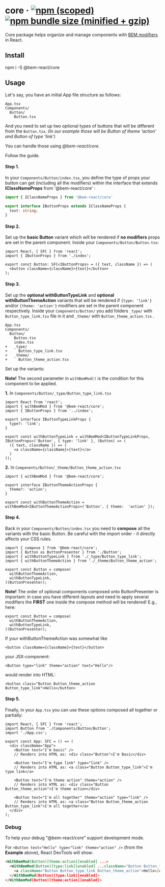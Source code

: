 # core &middot; [![npm (scoped)](https://img.shields.io/npm/v/@bem-react/core.svg)](https://www.npmjs.com/package/@bem-react/core) [![npm bundle size (minified + gzip)](https://img.shields.io/bundlephobia/minzip/@bem-react/core.svg)](https://bundlephobia.com/result?p=@bem-react/core)

Core package helps organize and manage components with [BEM modifiers](https://en.bem.info/methodology/key-concepts/#modifier) in React.

## Install

npm i -S @bem-react/core

## Usage

Let's say, you have an initial App file structure as follows:
```
App.tsx
Components/
  Button/
    Button.tsx
```

And you need to set up two optional types of buttons that will be different from the `Button.tsx`. _(In our example those will be Button of theme 'action' and Button of type 'link')_

You can handle those using _@bem-react/core_.

Follow the guide.

#### Step 1.

In your `Components/Button/index.tsx`, you define the type of props your button can get (including all the modifiers) within the interface that extends **IClassNameProps** from '@bem-react/core' :
```ts
import { IClassNameProps } from '@bem-react/core'

export interface IButtonProps extends IClassNameProps {
  text: string;
}
```

#### Step 2.

Set up the **basic Button** variant which will be rendered if **no modifiers** props are set in the parent component.
Inside your `Components/Button/Button.tsx`:
```tsx
import React, { SFC } from 'react';
import { IButtonProps } from './index';

export const Button: SFC<IButtonProps> = ({ text, className }) => (
  <button className={className}>{text}</button>
);
```

#### Step 3.

Set up the **optional withButtonTypeLink** and **optional withButtonThemeAction** variants that will be rendered if `{type: 'link'}` and/or `{theme: 'action'}` modifiers are set in the parent component respectively.
Inside your `Components/Button/` you add folders `_type/` with `Button_type_link.tsx` file in it and `_theme/` with `Button_theme_action.tsx` .
```
App.tsx
Components/
  Button/
    Button.tsx
    index.tsx
+   _type/
+     Button_type_link.tsx
+   _theme/
+     Button_theme_action.tsx
```
Set up the variants:

**Note!** The second parameter in `withBemMod()` is the condition for this component to be applied.

**1.** In `Components/Button/_type/Button_type_link.tsx`

```tsx
import React from 'react';
import { withBemMod } from '@bem-react/core';
import { IButtonProps } from '../index';

export interface IButtonTypeLinkProps {
  type?: 'link';
}

export const withButtonTypeLink = withBemMod<IButtonTypeLinkProps, IButtonProps>('Button', { type: 'link' }, (Button) => (
  ({ text, className }) => (
    <a className={className}>{text}</a>
  )
));
```
**2.** In `Components/Button/_theme/Button_theme_action.tsx`
```tsx
import { withBemMod } from '@bem-react/core';

export interface IButtonThemeActionProps {
  theme?: 'action';
}

export const withButtonThemeAction = withBemMod<IButtonThemeActionProps>('Button', { theme:  'action' });
```
#### Step 4.
Back in your `Components/Button/index.tsx` you need to **compose** all the variants with the basic Button.
Be careful with the import order - it directly affects your CSS rules.
```tsx
import { compose } from '@bem-react/core';
import { Button as ButtonPresenter } from './Button';
import { withButtonTypeLink } from './_type/Button_type_link';
import { withButtonThemeAction } from './_theme/Button_theme_action';

export const Button = compose(
  withButtonThemeAction,
  withButtonTypeLink,
)(ButtonPresenter);
```
**Note!** The order of optional components composed onto ButtonPresenter is important: in case you have different layouts and need to apply several modifiers the **FIRST** one inside the compose method will be rendered!
E.g., here:
```tsx
export const Button = compose(
  withButtonThemeAction,
  withButtonTypeLink,
)(ButtonPresenter);
```
If your withButtonThemeAction was somewhat like

`<button className={className}>{text}</button>`

your JSX-component:

`<Button type="link" theme="action" text="Hello"/>`

would render into HTML:

`<button class="Button Button_theme_action Button_type_link">Hello</button>`

#### Step 5.
Finally, in your `App.tsx` you can use these options composed all together or partially:
```tsx
import React, { SFC } from 'react';
import Button from './Components/Button/Button';
import './App.css';

export const App: SFC = () => (
  <div className="App">
    <Button text="I'm basic" />
    // Renders into HTML as: <div class="Button">I'm Basic</div>

    <Button text="I'm type link" type="link" />
    // Renders into HTML as: <a class="Button Button_type_link">I'm type link</a>

    <Button text="I'm theme action" theme="action" />
    // Renders into HTML as: <div class="Button Button_theme_action">I'm theme action</div>

    <Button text="I'm all together" theme="action" type="link" />
    // Renders into HTML as: <a class="Button Button_theme_action Button_type_link">I'm all together</a>
  </div>
);
```

### Debug

To help your debug "@bem-react/core" support development mode.

For `<Button text="Hello" type="link" theme="action" />` (from the **Example** above), React DevTools will show:

```html
<WithBemMod(Button)[theme:action][enabled] ...>
  <WithBemMod(Button)[type:link][enabled] ...className="Button Button_theme_action">
    <a className="Button Button_type_link Button_theme_action">Hello</a>
  </WithBemMod(Button)[type:link][enabled]>
</WithBemMod(Button)[theme:action][enabled]>
```
